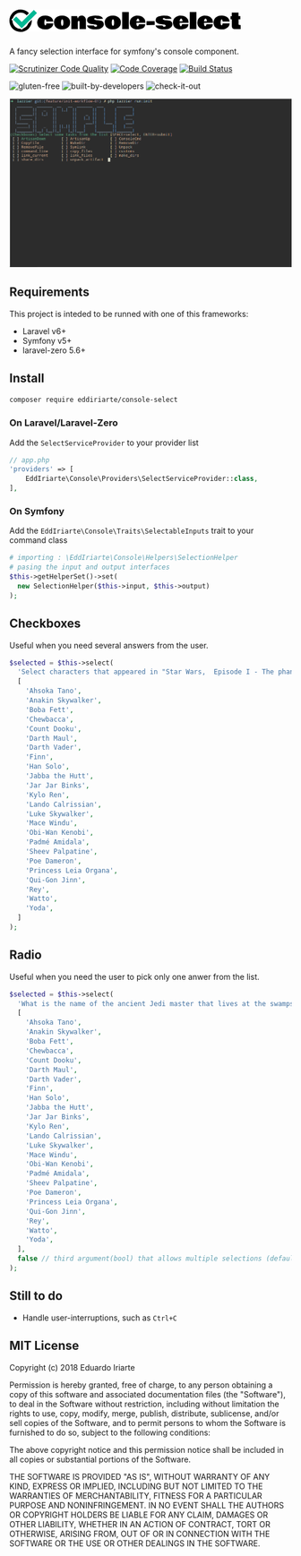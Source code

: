 # ![console-select logo](docs/console-select-logo.png)

A fancy selection interface for symfony's console component.

[![Scrutinizer Code Quality](https://scrutinizer-ci.com/g/eddiriarte/console-select/badges/quality-score.png?b=master)](https://scrutinizer-ci.com/g/eddiriarte/console-select/?branch=master)
[![Code Coverage](https://scrutinizer-ci.com/g/eddiriarte/console-select/badges/coverage.png?b=master)](https://scrutinizer-ci.com/g/eddiriarte/console-select/?branch=master)
[![Build Status](https://scrutinizer-ci.com/g/eddiriarte/console-select/badges/build.png?b=master)](https://scrutinizer-ci.com/g/eddiriarte/console-select/build-status/master)

![gluten-free](http://forthebadge.com/images/badges/gluten-free.svg)
![built-by-developers](http://forthebadge.com/images/badges/built-by-developers.svg)
![check-it-out](http://forthebadge.com/images/badges/check-it-out.svg)

![Sample](docs/sample.gif)

## Requirements 

This project is inteded to be runned with one of this frameworks:

- Laravel v6+
- Symfony v5+
- laravel-zero 5.6+


## Install

```sh
composer require eddiriarte/console-select
```

### On Laravel/Laravel-Zero

Add the `SelectServiceProvider` to your provider list

```php
// app.php
'providers' => [
    EddIriarte\Console\Providers\SelectServiceProvider::class,
],
```

### On Symfony

Add the `EddIriarte\Console\Traits\SelectableInputs` trait to your command class

```php
# importing : \EddIriarte\Console\Helpers\SelectionHelper
# pasing the input and output interfaces
$this->getHelperSet()->set(
  new SelectionHelper($this->input, $this->output)
);
```

## Checkboxes

Useful when you need several answers from the user.

```php
$selected = $this->select(
  'Select characters that appeared in "Star Wars,  Episode I - The phantom menace"',
  [
    'Ahsoka Tano',
    'Anakin Skywalker',
    'Boba Fett',
    'Chewbacca',
    'Count Dooku',
    'Darth Maul',
    'Darth Vader',
    'Finn',
    'Han Solo',
    'Jabba the Hutt',
    'Jar Jar Binks',
    'Kylo Ren',
    'Lando Calrissian',
    'Luke Skywalker',
    'Mace Windu',
    'Obi-Wan Kenobi',
    'Padmé Amidala',
    'Sheev Palpatine',
    'Poe Dameron',
    'Princess Leia Organa',
    'Qui-Gon Jinn',
    'Rey',
    'Watto',
    'Yoda',
  ]
);
```

## Radio

Useful when you need the user to pick only one anwer from the list.

```php
$selected = $this->select(
  'What is the name of the ancient Jedi master that lives at the swamps of Dagobah',
  [
    'Ahsoka Tano',
    'Anakin Skywalker',
    'Boba Fett',
    'Chewbacca',
    'Count Dooku',
    'Darth Maul',
    'Darth Vader',
    'Finn',
    'Han Solo',
    'Jabba the Hutt',
    'Jar Jar Binks',
    'Kylo Ren',
    'Lando Calrissian',
    'Luke Skywalker',
    'Mace Windu',
    'Obi-Wan Kenobi',
    'Padmé Amidala',
    'Sheev Palpatine',
    'Poe Dameron',
    'Princess Leia Organa',
    'Qui-Gon Jinn',
    'Rey',
    'Watto',
    'Yoda',
  ],
  false // third argument(bool) that allows multiple selections (default: true)
);
```

## Still to do

- Handle user-interruptions, such as `Ctrl+C`

## MIT License

Copyright (c) 2018 Eduardo Iriarte

Permission is hereby granted, free of charge, to any person obtaining a copy
of this software and associated documentation files (the "Software"), to deal
in the Software without restriction, including without limitation the rights
to use, copy, modify, merge, publish, distribute, sublicense, and/or sell
copies of the Software, and to permit persons to whom the Software is
furnished to do so, subject to the following conditions:

The above copyright notice and this permission notice shall be included in all
copies or substantial portions of the Software.

THE SOFTWARE IS PROVIDED "AS IS", WITHOUT WARRANTY OF ANY KIND, EXPRESS OR
IMPLIED, INCLUDING BUT NOT LIMITED TO THE WARRANTIES OF MERCHANTABILITY,
FITNESS FOR A PARTICULAR PURPOSE AND NONINFRINGEMENT. IN NO EVENT SHALL THE
AUTHORS OR COPYRIGHT HOLDERS BE LIABLE FOR ANY CLAIM, DAMAGES OR OTHER
LIABILITY, WHETHER IN AN ACTION OF CONTRACT, TORT OR OTHERWISE, ARISING FROM,
OUT OF OR IN CONNECTION WITH THE SOFTWARE OR THE USE OR OTHER DEALINGS IN THE
SOFTWARE.
